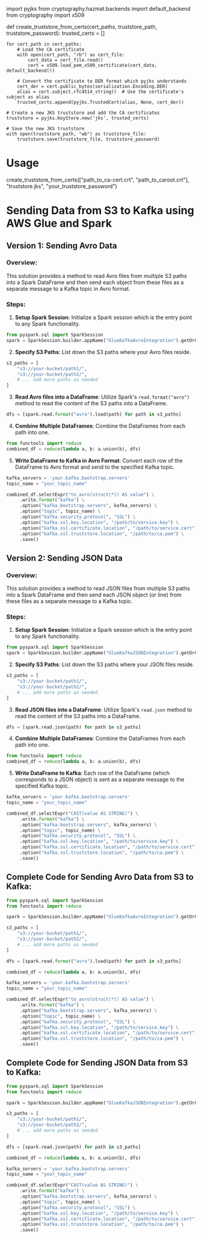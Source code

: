 import pyjks
from cryptography.hazmat.backends import default_backend
from cryptography import x509

def create_truststore_from_certs(cert_paths, truststore_path, truststore_password):
    trusted_certs = []

    for cert_path in cert_paths:
        # Load the CA certificate
        with open(cert_path, "rb") as cert_file:
            cert_data = cert_file.read()
            cert = x509.load_pem_x509_certificate(cert_data, default_backend())

        # Convert the certificate to DER format which pyjks understands
        cert_der = cert.public_bytes(serialization.Encoding.DER)
        alias = cert.subject.rfc4514_string()  # Use the certificate's subject as alias
        trusted_certs.append(pyjks.TrustedCert(alias, None, cert_der))

    # Create a new JKS truststore and add the CA certificates
    truststore = pyjks.KeyStore.new('jks', trusted_certs)

    # Save the new JKS truststore
    with open(truststore_path, "wb") as truststore_file:
        truststore.save(truststore_file, truststore_password)

# Usage
create_truststore_from_certs(["path_to_ca-cert.crt", "path_to_caroot.crt"], "truststore.jks", "your_truststore_password")

# Sending Data from S3 to Kafka using AWS Glue and Spark

## Version 1: Sending Avro Data

### Overview:
This solution provides a method to read Avro files from multiple S3 paths into a Spark DataFrame and then send each object from these files as a separate message to a Kafka topic in Avro format.

### Steps:

1. **Setup Spark Session**: 
Initialize a Spark session which is the entry point to any Spark functionality.

```python
from pyspark.sql import SparkSession
spark = SparkSession.builder.appName("GlueKafkaAvroIntegration").getOrCreate()
```

2. **Specify S3 Paths**:
List down the S3 paths where your Avro files reside.

```python
s3_paths = [
    "s3://your-bucket/path1/",
    "s3://your-bucket/path2/",
    # ... add more paths as needed
]
```

3. **Read Avro files into a DataFrame**: 
Utilize Spark's `read.format("avro")` method to read the content of the S3 paths into a DataFrame.

```python
dfs = [spark.read.format("avro").load(path) for path in s3_paths]
```

4. **Combine Multiple DataFrames**: 
Combine the DataFrames from each path into one.

```python
from functools import reduce
combined_df = reduce(lambda a, b: a.union(b), dfs)
```

5. **Write DataFrame to Kafka in Avro Format**: 
Convert each row of the DataFrame to Avro format and send to the specified Kafka topic.

```python
kafka_servers = 'your.kafka.bootstrap.servers'
topic_name = "your_topic_name"

combined_df.selectExpr("to_avro(struct(*)) AS value") \
     .write.format("kafka") \
     .option("kafka.bootstrap.servers", kafka_servers) \
     .option("topic", topic_name) \
     .option("kafka.security.protocol", "SSL") \
     .option("kafka.ssl.key.location", "/path/to/service.key") \
     .option("kafka.ssl.certificate.location", "/path/to/service.cert") \
     .option("kafka.ssl.truststore.location", "/path/to/ca.pem") \
     .save()
```

## Version 2: Sending JSON Data

### Overview:
This solution provides a method to read JSON files from multiple S3 paths into a Spark DataFrame and then send each JSON object (or line) from these files as a separate message to a Kafka topic.

### Steps:

1. **Setup Spark Session**: 
Initialize a Spark session which is the entry point to any Spark functionality.

```python
from pyspark.sql import SparkSession
spark = SparkSession.builder.appName("GlueKafkaJSONIntegration").getOrCreate()
```

2. **Specify S3 Paths**:
List down the S3 paths where your JSON files reside.

```python
s3_paths = [
    "s3://your-bucket/path1/",
    "s3://your-bucket/path2/",
    # ... add more paths as needed
]
```

3. **Read JSON files into a DataFrame**: 
Utilize Spark's `read.json` method to read the content of the S3 paths into a DataFrame.

```python
dfs = [spark.read.json(path) for path in s3_paths]
```

4. **Combine Multiple DataFrames**: 
Combine the DataFrames from each path into one.

```python
from functools import reduce
combined_df = reduce(lambda a, b: a.union(b), dfs)
```

5. **Write DataFrame to Kafka**: 
Each row of the DataFrame (which corresponds to a JSON object) is sent as a separate message to the specified Kafka topic.

```python
kafka_servers = 'your.kafka.bootstrap.servers'
topic_name = "your_topic_name"

combined_df.selectExpr("CAST(value AS STRING)") \
     .write.format("kafka") \
     .option("kafka.bootstrap.servers", kafka_servers) \
     .option("topic", topic_name) \
     .option("kafka.security.protocol", "SSL") \
     .option("kafka.ssl.key.location", "/path/to/service.key") \
     .option("kafka.ssl.certificate.location", "/path/to/service.cert") \
     .option("kafka.ssl.truststore.location", "/path/to/ca.pem") \
     .save()
```


## Complete Code for Sending Avro Data from S3 to Kafka:

```python
from pyspark.sql import SparkSession
from functools import reduce

spark = SparkSession.builder.appName("GlueKafkaAvroIntegration").getOrCreate()

s3_paths = [
    "s3://your-bucket/path1/",
    "s3://your-bucket/path2/",
    # ... add more paths as needed
]

dfs = [spark.read.format("avro").load(path) for path in s3_paths]

combined_df = reduce(lambda a, b: a.union(b), dfs)

kafka_servers = 'your.kafka.bootstrap.servers'
topic_name = "your_topic_name"

combined_df.selectExpr("to_avro(struct(*)) AS value") \
     .write.format("kafka") \
     .option("kafka.bootstrap.servers", kafka_servers) \
     .option("topic", topic_name) \
     .option("kafka.security.protocol", "SSL") \
     .option("kafka.ssl.key.location", "/path/to/service.key") \
     .option("kafka.ssl.certificate.location", "/path/to/service.cert") \
     .option("kafka.ssl.truststore.location", "/path/to/ca.pem") \
     .save()
```

## Complete Code for Sending JSON Data from S3 to Kafka:

```python
from pyspark.sql import SparkSession
from functools import reduce

spark = SparkSession.builder.appName("GlueKafkaJSONIntegration").getOrCreate()

s3_paths = [
    "s3://your-bucket/path1/",
    "s3://your-bucket/path2/",
    # ... add more paths as needed
]

dfs = [spark.read.json(path) for path in s3_paths]

combined_df = reduce(lambda a, b: a.union(b), dfs)

kafka_servers = 'your.kafka.bootstrap.servers'
topic_name = "your_topic_name"

combined_df.selectExpr("CAST(value AS STRING)") \
     .write.format("kafka") \
     .option("kafka.bootstrap.servers", kafka_servers) \
     .option("topic", topic_name) \
     .option("kafka.security.protocol", "SSL") \
     .option("kafka.ssl.key.location", "/path/to/service.key") \
     .option("kafka.ssl.certificate.location", "/path/to/service.cert") \
     .option("kafka.ssl.truststore.location", "/path/to/ca.pem") \
     .save()
```
